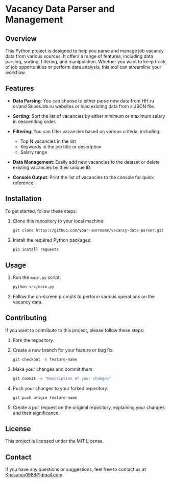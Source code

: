 # Vacancy Data Parser and Management

## Overview

This Python project is designed to help you parse and manage job vacancy data from various sources. It offers a range of
features, including data parsing, sorting, filtering, and manipulation. Whether you want to keep track of job
opportunities or perform data analysis, this tool can streamline your workflow.

## Features

- **Data Parsing**: You can choose to either parse new data from HH.ru or/and SuperJob.ru websites or load existing data from a JSON file.

- **Sorting**: Sort the list of vacancies by either minimum or maximum salary in descending order.

- **Filtering**: You can filter vacancies based on various criteria, including:
    - Top N vacancies in the list
    - Keywords in the job title or description
    - Salary range

- **Data Management**: Easily add new vacancies to the dataset or delete existing vacancies by their unique ID.

- **Console Output**: Print the list of vacancies to the console for quick reference.

## Installation

To get started, follow these steps:

1. Clone this repository to your local machine:

   ```bash
   git clone https://github.com/your-username/vacancy-data-parser.git
   ```

2. Install the required Python packages:

   ```bash
   pip install requests
   ```

## Usage

1. Run the `main.py` script:

   ```bash
   python src/main.py
   ```

2. Follow the on-screen prompts to perform various operations on the vacancy data.

## Contributing

If you want to contribute to this project, please follow these steps:

1. Fork the repository.

2. Create a new branch for your feature or bug fix:

   ```bash
   git checkout -b feature-name
   ```

3. Make your changes and commit them:

   ```bash
   git commit -m "Description of your changes"
   ```

4. Push your changes to your forked repository:

   ```bash
   git push origin feature-name
   ```

5. Create a pull request on the original repository, explaining your changes and their significance.

## License

This project is licensed under the MIT License.

## Contact

If you have any questions or suggestions, feel free to contact us at Khasanov1988@gmail.com.